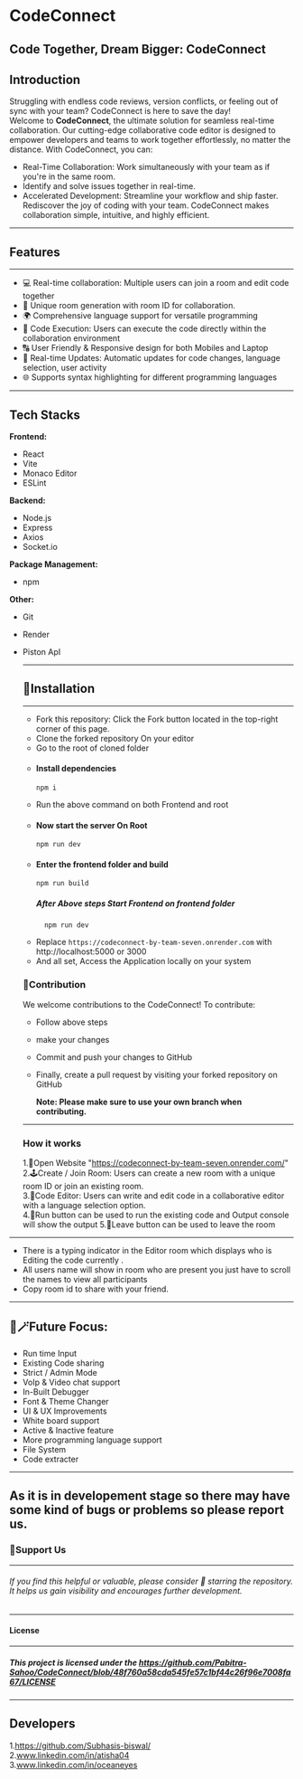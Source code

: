 # CodeConnect   
  Code Together, Dream Bigger: CodeConnect
---
**Introduction**
---
Struggling with endless code reviews, version conflicts, or feeling out of sync with your team? CodeConnect is here to save the day!   
Welcome to **CodeConnect**, the ultimate solution for seamless real-time collaboration. Our cutting-edge collaborative code editor is designed to empower developers and teams to work together effortlessly, no matter the distance. With CodeConnect, you can:   
* Real-Time Collaboration: Work simultaneously with your team as if you're in the same room.   
* Identify and solve issues together in real-time.   
* Accelerated Development: Streamline your workflow and ship faster.   
Rediscover the joy of coding with your team. CodeConnect makes collaboration simple, intuitive, and highly efficient.   

---
## Features
---
* 💻 Real-time collaboration: Multiple users can join a room and edit code together 
* 🚀 Unique room generation with room ID for collaboration.
* 🌍 Comprehensive language support for versatile programming
* 🚀 Code Execution: Users can execute the code directly within the collaboration environment
* 🔠 User Friendly & Responsive design for both Mobiles and Laptop
* 🔄 Real-time Updates: Automatic updates for code changes, language selection, user activity
* 🌐 Supports syntax highlighting for different programming languages

---
## Tech Stacks   
**Frontend:**
* React   
* Vite   
* Monaco Editor   
* ESLint   
   
**Backend:**
* Node.js   
* Express   
* Axios   
* Socket.io   
   
**Package Management:**
* npm
     
**Other:**
* Git   
* Render
* Piston ApI

   ---
  ## 📐Installation
  ---
  * Fork this repository: Click the Fork button located in the top-right corner of this page.
  * Clone the forked repository On your editor
  * Go to the root of cloned folder
  * #### Install dependencies
        npm i
  * Run the above command on both Frontend and root
  * #### Now start the server On Root
        npm run dev
  * #### Enter the frontend folder and build
        npm run build
    ##### After Above steps Start Frontend on frontend folder
          npm run dev
  * Replace `https://codeconnect-by-team-seven.onrender.com` with http://localhost:5000 or 3000
  * And all set, Access the Application locally on your system

   ### 🤝Contribution
  We welcome contributions to the CodeConnect! To contribute:
  * Follow above steps
  * make your changes
  * Commit and push your changes to GitHub
  * Finally, create a pull request by visiting your forked repository on GitHub

       **Note: Please make sure to use your own branch when contributing.**
   ---
  ### How it works
  1.🛜Open Website "https://codeconnect-by-team-seven.onrender.com/"   
  2.🕹️Create / Join Room: Users can create a new room with a unique room ID or join an existing room.   
  3.🚀Code Editor: Users can write and edit code in a collaborative editor with a language selection option.   
  4.🔼Run button can be used to run the existing code and Output console will show the output
  5.🧩Leave button can be used to leave the room
---
   * There is a typing indicator in the Editor room which displays who is Editing the code currently  .
   * All users name will show in room who are present you just have to scroll the names to view all participants
   * Copy room id to share with your friend.
---

   ## 🔮🪄Future Focus:
   * Run time Input
   * Existing Code sharing
   * Strict / Admin Mode
   * VoIp & Video chat support
   * In-Built Debugger
   * Font & Theme Changer
   * UI & UX Improvements
   * White board support
   * Active & Inactive feature
   * More programming language support
   * File System
   * Code extracter
 ---

 As it is in developement stage so there may have some kind of bugs or problems so please report us.   
 ---
 ### 🌟Support Us    
 ----
 ###### If you find this helpful or valuable, please consider 🌟 starring the repository. It helps us gain visibility and encourages further development.   
 ---
 #### License    
 ---
##### This project is licensed under the https://github.com/Pabitra-Sahoo/CodeConnect/blob/48f760a58cda545fe57c1bf44c26f96e7008fa67/LICENSE   
---
## Developers   
1.https://github.com/Subhasis-biswal/    
2.www.linkedin.com/in/atisha04   
3.www.linkedin.com/in/oceaneyes
 
     
  
